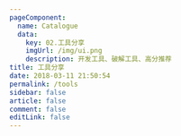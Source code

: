 ```yaml
---
pageComponent: 
  name: Catalogue
  data: 
    key: 02.工具分享
    imgUrl: /img/ui.png
    description: 开发工具、破解工具、高分推荐
title: 工具分享
date: 2018-03-11 21:50:54
permalink: /tools
sidebar: false
article: false
comment: false
editLink: false
---
```

